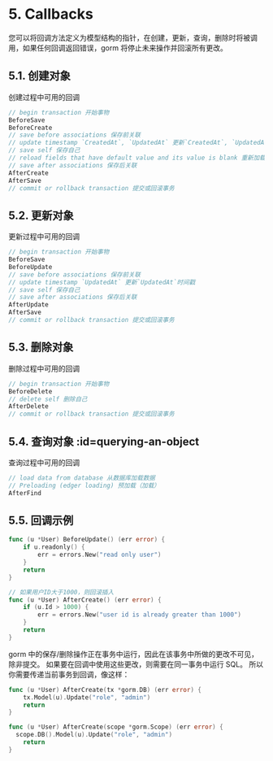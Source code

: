 # 5. Callbacks

您可以将回调方法定义为模型结构的指针，在创建，更新，查询，删除时将被调用，如果任何回调返回错误，gorm 将停止未来操作并回滚所有更改。

## 5.1. 创建对象

创建过程中可用的回调

```go
// begin transaction 开始事物
BeforeSave
BeforeCreate
// save before associations 保存前关联
// update timestamp `CreatedAt`, `UpdatedAt` 更新`CreatedAt`, `UpdatedAt`时间戳
// save self 保存自己
// reload fields that have default value and its value is blank 重新加载具有默认值且其值为空的字段
// save after associations 保存后关联
AfterCreate
AfterSave
// commit or rollback transaction 提交或回滚事务
```

## 5.2. 更新对象

更新过程中可用的回调

```go
// begin transaction 开始事物
BeforeSave
BeforeUpdate
// save before associations 保存前关联
// update timestamp `UpdatedAt` 更新`UpdatedAt`时间戳
// save self 保存自己
// save after associations 保存后关联
AfterUpdate
AfterSave
// commit or rollback transaction 提交或回滚事务
```

## 5.3. 删除对象

删除过程中可用的回调

```go
// begin transaction 开始事物
BeforeDelete
// delete self 删除自己
AfterDelete
// commit or rollback transaction 提交或回滚事务
```

## 5.4. 查询对象 :id=querying-an-object

查询过程中可用的回调

```go
// load data from database 从数据库加载数据
// Preloading (edger loading) 预加载（加载）
AfterFind
```

## 5.5. 回调示例

```go
func (u *User) BeforeUpdate() (err error) {
    if u.readonly() {
        err = errors.New("read only user")
    }
    return
}

// 如果用户ID大于1000，则回滚插入
func (u *User) AfterCreate() (err error) {
    if (u.Id > 1000) {
        err = errors.New("user id is already greater than 1000")
    }
    return
}
```

gorm 中的保存/删除操作正在事务中运行，因此在该事务中所做的更改不可见，除非提交。 如果要在回调中使用这些更改，则需要在同一事务中运行 SQL。 所以你需要传递当前事务到回调，像这样：

```go
func (u *User) AfterCreate(tx *gorm.DB) (err error) {
    tx.Model(u).Update("role", "admin")
    return
}
```

```go
func (u *User) AfterCreate(scope *gorm.Scope) (err error) {
  scope.DB().Model(u).Update("role", "admin")
    return
}
```
